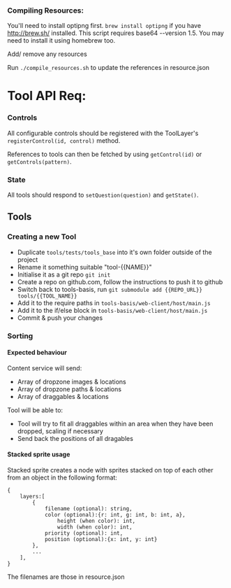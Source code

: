 ### Compiling Resources:

You'll need to install optipng first. `brew install optipng` if you have http://brew.sh/ installed.
This script requires base64 --version 1.5. You may need to install it using homebrew too.

Add/ remove any resources

Run `./compile_resources.sh` to update the references in resource.json


# Tool API Req:

### Controls

All configurable controls should be registered with the ToolLayer's `registerControl(id, control)` method.

References to tools can then be fetched by using `getControl(id)` or `getControls(pattern)`.


### State

All tools should respond to `setQuestion(question)` and `getState()`.


## Tools

### Creating a new Tool

+ Duplicate `tools/tests/tools_base` into it's own folder outside of the project
+ Rename it something suitable "tool-{{NAME}}"
+ Initialise it as a git repo `git init`
+ Create a repo on github.com, follow the instructions to push it to github
+ Switch back to tools-basis, run `git submodule add {{REPO_URL}} tools/{{TOOL_NAME}}`
+ Add it to the require paths in `tools-basis/web-client/host/main.js`
+ Add it to the if/else block in `tools-basis/web-client/host/main.js`
+ Commit & push your changes


### Sorting

#### Expected behaviour

Content service will send:
+ Array of dropzone images & locations
+ Array of dropzone paths & locations
+ Array of draggables & locations

Tool will be able to:
+ Tool will try to fit all draggables within an area when they have been dropped, scaling if necessary
+ Send back the positions of all dragables

#### Stacked sprite usage

Stacked sprite creates a node with sprites stacked on top of each other from an object in the following format:

	{
		layers:[
			{
				filename (optional): string, 
				color (optional):{r: int, g: int, b: int, a},
					height (when color): int, 
					width (when color): int, 
				priority (optional): int, 
				position (optional):{x: int, y: int}
			},
			...
		],
	}

The filenames are those in resource.json
